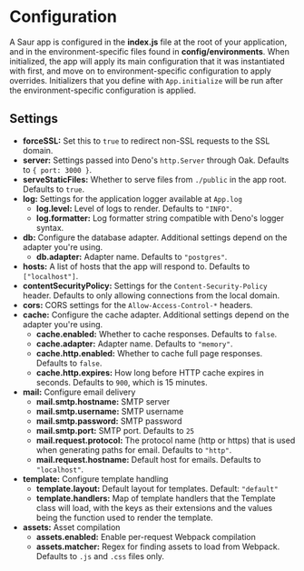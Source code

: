 # Configuration

A Saur app is configured in the **index.js** file at the root of your
application, and in the environment-specific files found in
**config/environments**. When initialized, the app will apply
its main configuration that it was instantiated with first, and move on
to environment-specific configuration to apply overrides. Initializers
that you define with `App.initialize` will be run after the
environment-specific configuration is applied.

## Settings

- **forceSSL:** Set this to `true` to redirect non-SSL requests to the
  SSL domain.
- **server:** Settings passed into Deno's `http.Server` through Oak.
  Defaults to `{ port: 3000 }`.
- **serveStaticFiles:** Whether to serve files from `./public` in the
  app root. Defaults to `true`.
- **log:** Settings for the application logger available at `App.log`
    - **log.level:** Level of logs to render. Defaults to `"INFO"`.
    - **log.formatter:** Log formatter string compatible with Deno's
      logger syntax.
- **db:** Configure the database adapter. Additional settings depend on the
  adapter you're using.
  - **db.adapter:** Adapter name. Defaults to `"postgres"`.
- **hosts:** A list of hosts that the app will respond to. Defaults to
  `["localhost"]`.
- **contentSecurityPolicy:** Settings for the `Content-Security-Policy`
  header. Defaults to only allowing connections from the local domain.
- **cors:** CORS settings for the `Allow-Access-Control-*` headers.
- **cache:** Configure the cache adapter. Additional settings depend on
  the adapter you're using.
  - **cache.enabled:** Whether to cache responses. Defaults to `false`.
  - **cache.adapter:** Adapter name. Defaults to `"memory"`.
  - **cache.http.enabled:** Whether to cache full page responses.
    Defaults to `false`.
  - **cache.http.expires:** How long before HTTP cache expires in
    seconds. Defaults to `900`, which is 15 minutes.
- **mail:** Configure email delivery
    - **mail.smtp.hostname:** SMTP server
    - **mail.smtp.username:** SMTP username
    - **mail.smtp.password:** SMTP password
    - **mail.smtp.port:** SMTP port. Defaults to `25`
    - **mail.request.protocol:** The protocol name (http or https) that
      is used when generating paths for email. Defaults to `"http"`.
    - **mail.request.hostname:** Default host for emails. Defaults to
      `"localhost"`.
- **template:** Configure template handling
    - **template.layout:** Default layout for templates. Default: `"default"`
    - **template.handlers:** Map of template handlers that the
      Template class will load, with the keys as their extensions and
      the values being the function used to render the template.
- **assets:** Asset compilation
    - **assets.enabled:** Enable per-request Webpack compilation
    - **assets.matcher:** Regex for finding  assets to load from
      Webpack. Defaults to `.js` and `.css` files only.
